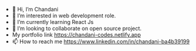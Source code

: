 - 👋 Hi, I’m Chandani
- 👀 I’m interested in web development role.
- 🌱 I’m currently learning React Js 
- 💞️ I’m looking to collaborate on open source project.
- My portfolio link https://chandani-codes.netlify.app
- 📫 How to reach me https://www.linkedin.com/in/chandani-ba4b39199

<!---
ChandaniCodes/ChandaniCodes is a ✨ special ✨ repository because its `README.md` (this file) appears on your GitHub profile.
You can click the Preview link to take a look at your changes.
--->
